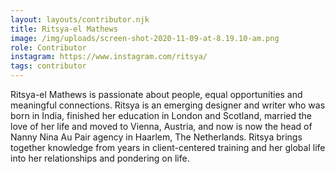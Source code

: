 ```yaml
---
layout: layouts/contributor.njk
title: Ritsya-el Mathews
image: /img/uploads/screen-shot-2020-11-09-at-8.19.10-am.png
role: Contributor
instagram: https://www.instagram.com/ritsya/
tags: contributor
---
```

Ritsya-el Mathews is passionate about people, equal opportunities and meaningful connections. Ritsya is an emerging designer and writer who was born in India, finished her education in London and Scotland, married the love of her life and moved to Vienna, Austria, and now is now the head of Nanny Nina Au Pair agency in Haarlem, The Netherlands. Ritsya brings together knowledge from years in client-centered training and her global life into her relationships and pondering on life.